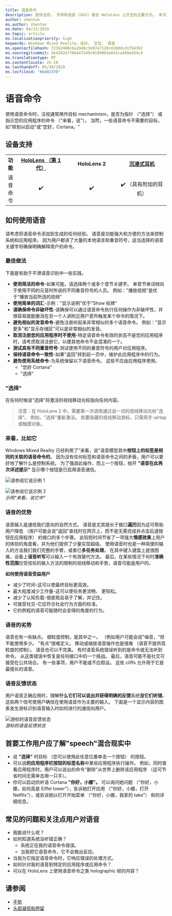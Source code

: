 ```yaml
---
title: 语音命令
description: 提供注视、 手势和语音 (GGV) 是在 HoloLens 上交互的主要方式。 本文提供有关语音设计缜密的指南。
author: shentan
ms.author: shentan
ms.date: 04/21/2019
ms.topic: article
ms.localizationpriority: high
keywords: Windows Mixed Reality，设计、 交互、 语音
ms.openlocfilehash: f2362400cba2946c3e97a7128c410ddcd17b4362
ms.sourcegitcommit: 5b4292ef786447549c0199003e041ca48bb454cd
ms.translationtype: MT
ms.contentlocale: zh-CN
ms.lasthandoff: 05/30/2019
ms.locfileid: "66402370"
---
```

# <a name="voice-commanding"></a>语音命令

使用语音命令时，注视通常用作目标 mechaninism，是否为指针 （"选择"） 或指示您的应用程序的命令 （"来看，说"）。 当然，一些语音命令不需要的目标，如"转到以启动"或"您好，Cortana。"


## <a name="device-support"></a>设备支持

<table>
<tr>
<th>功能</th><th style="width:150px"> <a href="hololens-hardware-details.md">HoloLens （第 1 代）</a></th><th style="width:150px">HoloLens 2</th><th style="width:150px"> <a href="immersive-headset-hardware-details.md">沉浸式耳机</a></th>
</tr><tr>
<td>语音命令</td><td style="text-align: center;"> ✔️</td><td style="text-align: center;"> ✔️</td><td style="text-align: center;"> ✔️ （具有附加的耳机）</td>
</tr>
</table>



## <a name="how-to-use-voice"></a>如何使用语音

请考虑将语音命令添加到生成的任何经验。 语音是功能强大和方便的方法来控制系统和应用程序。 因为用户都讲了大量的本地语言和重音符号，适当选择的语音关键字将确保明确解释用户的命令。

### <a name="best-practices"></a>最佳做法

下面是有助于平滑语音识别中一些实践。
* **使用简洁的命令**-如果可能，请选择两个或多个音节关键字。 单音节单词倾向于使用不同的元音时所说的不同重音符号的人员。 例如："播放视频"是优于"播放当前所选的视频"
* **使用简单的词汇**-示例："显示说明"优于"Show 标牌"
* **请确保命令非破坏性**-请确保可以通过语音命令执行任何操作为非破坏性，并很容易就能撤消在另一个人讲附近用户意外触发某个命令的情况下。
* **避免相似的发音命令**-避免注册听起来非常相似的多个语音命令。 例如："显示更多"和"显示存储区"可以是非常相似的发音。
* **取消注册您的应用程序时不使用**-特定语音命令有效的状态不是您的应用程序时，请考虑取消注册它，以便其他命令不会混淆的一个。
* **测试具有不同重音符号**-测试使用不同的重音符号的用户对应用程序。
* **保持语音命令一致性**-如果"返回"转到前一页中，维护此应用程序中的行为。
* **避免使用系统命令**-为系统保留以下语音命令。 这些不应由应用程序使用。
   * "您好 Cortana"
   * "选择"

### <a name="select"></a>"选择"

在任何时候说"选择"将激活的视线移动光标指向任何内容。 

>注意：在 HoloLens 2 中，需要第一次调用通过说一词的视线移动光标"选择"。 例如，"选择"重新激活。 若要隐藏的视线移动游标，只需用手-airtap 或触摸对象。 

### <a name="see-it-say-it"></a>来看，比如它

Windows Mixed Reality 已经利用了"来看，说"语音模型其中**按钮上的标签是相同的关联的语音命令的**。 因为没有任何标签和语音命令之间的矛盾，用户可以更好地了解什么是控制系统。 为了强调此操作，而上一个按钮，抛开 **"语音在此再次详述提示"** 显示哪个按钮是已启用语音通信。


![请参阅它说示例 1](images/voice-seeitsayit1-640px.jpg)

![请参阅它说示例 2](images/voice-seeitsayit2-640px.jpg)<br>
*示例"来看，说它中"*

### <a name="voices-strengths"></a>语音的优势

语音输入是通信我们意向的自然方式。 语音是尤其擅长于接口**遍历**因为这可帮助用户降低 （用户可能会说"返回"查找时在网页上，而不是无需完成并点击后退按钮在应用程序） 的接口的多个步骤。 此较短时间节省了一项强大**情感效果**上用户的体验的角度看，并为他们提供了少量实现超级。 使用语音时也是一种简便的输入的方法我们我们完整的手臂，或者已**多任务处理**。 在其中键入键盘上是很困难，设备上**语音听写**可以输入一个有效替代方法。 最后，在某些情况下何时**准确性范围**仅受信任的输入方法的限制的视线移动和手势，语音可能是用户的。

**如何使用语音受益用户**
* 减少了时间-这可以使最终目标更高效。
* 最大程度减少工作量-这可以使任务更流畅、 更轻松。
* 减少了认知负载-很直观且易于了解，并记住。
* 可接受社交-它应符合社会行为方面的标准。
* 它的例程的语音可能随时会变得的角度的行为。

### <a name="voices-weaknesses"></a>语音的劣势

语音也有一些缺点。 细粒度控制，是其中之一。 （例如用户可能会说"噪音，"但不能使用多少。 "有点"很难定义。 移动或缩放语音操作也是很难 （语音不提供高粒度的控制）。 语音也可以不完美。 有时语音系统错误听到的是命令或无法听到命令。 从这类错误中恢复是任何接口中的一个挑战。 最后，语音可能不是社交可接受在公共场合。 有一些事项，用户不能或不应假设。 这些 cliffs 允许用于它是最擅长的语音。

### <a name="voice-feedback-states"></a>语音反馈状态

用户语音正确应用时，理解**什么它们可以说出并获得明确的反馈**系统**没它们听错**。 这些两个信号使用户确信在使用语音作为主要的输入。 下面是一个显示内容的图表发生游标识别语音输入时如何进行的通信向用户。

![游标的语音反馈状态](images/voicefeedbackstates.png)<br>
*游标的语音反馈状态*

## <a name="top-things-users-should-know-about-speech-in-mixed-reality"></a>首要工作用户应了解"speech"混合现实中
* 说 **"选择"** 时目标 （您可以使用此任意位置单击一个按钮） 的按钮。
* 可以说**的应用程序栏按钮的标签名称**中某些应用程序执行操作。 例如，同时查看应用程序时，用户可以说出的命令"删除"从世界上删除该应用程序 （这可节省时间无需单击用一只手）。
* 你可以启动侦听语 Cortana **"你好，小娜"。** 可以询问她问题 （"你好，小娜，如何高是 Eiffel tower"），告诉她打开应用 （"你好，小娜，打开 Netflix"），或告诉她以打开开始菜单 （"你好，小娜，我家的 take"） 和的详细信息。

## <a name="common-questions-and-concerns-users-have-about-voice"></a>常见的问题和关注点用户对语音
* 我能说什么呢？
* 如何知道系统没听错正确？
   * 系统正在我的语音命令错误。
   * 当我把它语音命令，它不会做出反应。
* 当我为它指定语音命令时，它响应错误的处理方式。
* 如何针对我的语音到特定的应用程序或应用命令？
* 可以在 HoloLens 上使用语音命令之类 holographic 帧的内容？

## <a name="see-also"></a>请参阅
* [手势](gestures.md)
* [头部凝视和停留](gaze-and-dwell.md)
